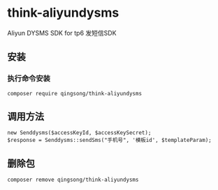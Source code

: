 # think-aliyundysms
Aliyun DYSMS SDK for tp6
发短信SDK
## 安装

### 执行命令安装
```
composer require qingsong/think-aliyundysms
```

## 调用方法
```     
new Senddysms($accessKeyId, $accessKeySecret);
$response = Senddysms::sendSms("手机号", '模板id', $templateParam);
```  

 ## 删除包
```
composer remove qingsong/think-aliyundysms
```  